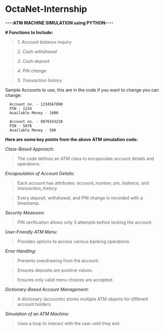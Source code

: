 # OctaNet-Internship

****----ATM MACHINE SIMULATION using PYTHON----****

**# Functions to Include:**

   >*1. Account balance inquiry* 
   
   >*2. Cash withdrawal*
   
   >*3. Cash deposit*    
   
   >*4. PIN change*
   
   >*5. Transaction history*

Sample Accounts to use, this are in the code if you want to change you can change:

      Account no. - 1234567890
      PIN - 1234 
      Available Money - 1000      
     
      Account no. - 9876543210
      PIN - 5678 
      Available Money - 500


**Here are some key points from the above ATM simulation code:**


*Class-Based Approach:*

> The code defines an ATM class to encapsulate account details and operations.

*Encapsulation of Account Details:*

> Each account has attributes: *account_number, pin, balance, and transaction_history.*

> Every deposit, withdrawal, and PIN change is recorded with a timestamp.


*Security Measures:*

> PIN verification allows only 3 attempts before locking the account.


*User-Friendly ATM Menu:*

> Provides options to access various banking operations.

*Error Handling:*

> Prevents overdrawing from the account.

> Ensures deposits are positive values.

> Ensures only valid menu choices are accepted.

*Dictionary-Based Account Management:*

> A dictionary (accounts) stores multiple ATM objects for different account holders.


*Simulation of an ATM Machine:*

> Uses a loop to interact with the user until they exit.



         
